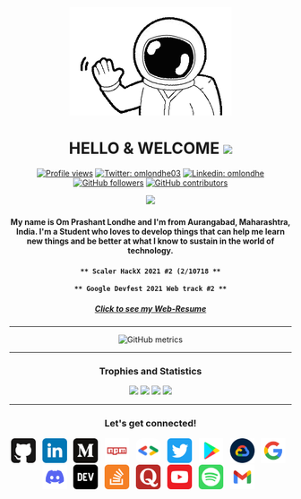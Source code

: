 <p align="center"><img src="/images/hi.gif" /></p>

<h1 align="center">
HELLO &amp; WELCOME <img src="https://raw.githubusercontent.com/MartinHeinz/MartinHeinz/master/wave.gif" width="30px">
</h1>

<div align="center">

[![Profile views](https://gpvc.arturio.dev/omlondhe)](https://github.com/omlondhe)
[![Twitter: omlondhe03](https://img.shields.io/twitter/follow/omlondhe03?style=social)](https://twitter.com/omlondhe03)
[![Linkedin: omlondhe](https://img.shields.io/badge/-omlondhe-blue?style=flat-square&logo=Linkedin&logoColor=white&link=https://www.linkedin.com/in/omlondhe/)](https://www.linkedin.com/in/omlondhe/)
[![GitHub followers](https://img.shields.io/github/followers/omlondhe.svg?style=social&label=Follow&maxAge=2592000)](https://github.com/omlondhe?tab=followers)
[![GitHub contributors](https://img.shields.io/github/contributors/omlondhe/omlondhe.svg)](https://GitHub.com/omlondhe/omlondhe/graphs/contributors/)

</div>

<p align="center"><img src="https://github-hero-readme.vercel.app/api?username=omlondhe&linkedin=omlondhe&twitter=omlondhe03" href="https://linktr.ee/omlondhe"/>

<h4 align="center">
My name is Om Prashant Londhe and I'm from Aurangabad, Maharashtra, India.
I'm a Student who loves to develop things that can help me learn new things and be better at what I know to sustain in the world of technology.
</h4>

<h4 align="center">

`** Scaler HackX 2021 #2 (2/10718 **`
<br/>

`** Google Devfest 2021 Web track #2 **`

</h4>
<h5 align="center">

[Click to see my Web-Resume](https://omlondhe.github.io/Web-Resume/)

</h5>

<hr/>

<div align="center">

![GitHub metrics](https://metrics.lecoq.io/omlondhe)

</div>

<hr/>
<h3 align="center">
Trophies and Statistics
</h3>

<p align="center">
    <img src="https://github-readme-stats.vercel.app/api/top-langs/?username=omlondhe&theme=vision-friendly-dark&langs_count=7&layout=compact" />
    <img src="https://github-readme-streak-stats.herokuapp.com?user=omlondhe&theme=vision-friendly-dark&date_format=M%20j%5B%2C%20Y%5D" />
    <img src="https://github-readme-stats.vercel.app/api?username=omlondhe&theme=vision-friendly-dark&date_format=M%20j%5B%2C%20Y%5D" />
    <img src="https://activity-graph.herokuapp.com/graph?username=omlondhe&theme=react-dark&layout=compact&title_color=FF69B4&hide_border=true&area=true" />
</p>
<hr/>

<h3 align="center">
Let's get connected!
</h3>
<p align="center">
    <a target="" href="https://github.com/omlondhe"><img src="/images/github.svg" width="44" height="44" /></a> &nbsp;
    <a target="_blank" href="https://www.linkedin.com/in/omlondhe"><img src="/images/linkedin.svg" width="44" height="44" /></a> &nbsp;
    <a target="_blank" href="https://medium.com/@oplondhe"><img src="/images/medium.svg" width="44" height="44" /></a> &nbsp;
    <a target="_blank" href="https://www.npmjs.com/~om-londhe"><img src="/images/npm.svg" width="44" height="44" /></a> &nbsp;
    <a target="_blank" href="https://g.dev/omlondhe"><img src="/images/googledeveloper.png" width="44" height="44" style="border-radius: 11px;" /></a> &nbsp;
    <a target="_blank" href="https://twitter.com/OmLondhe2003"><img src="/images/twitter.svg" width="44" height="44" /></a> &nbsp;
    <a target="_blank" href="https://play.google.com/store/search?q=pub%3AOm%20Londhe&c=apps"><img src="/images/playstore.svg" width="44" height="44" /></a> &nbsp;
    <a target="_blank" href="https://www.cloudskillsboost.google/public_profiles/e2d9970c-0bf9-46d4-a8f5-2a2d1b46088c"><img src="/images/gcloud.png" width="44" height="44" /></a> &nbsp;
    <a target="_blank" href="https://www.google.com/search?q=om+londhe&sxsrf=AOaemvIYCXrDj24nHS0UpvdK-RPSKuMu0A%3A1638252247472&ei=176lYeqdHMKVxc8PhPO4yAI&ved=0ahUKEwiq5Yyatb_0AhXCSvEDHYQ5DikQ4dUDCA4&uact=5&oq=om+londhe&gs_lcp=Cgdnd3Mtd2l6EAMyBwgjELADECcyBwgjELADECcyBwgjELADECdKBAhBGAFQAFgAYPECaAFwAHgAgAEAiAEAkgEAmAEAyAEDwAEB&sclient=gws-wiz"><img src="/images/google.svg" width="44" height="44" /></a> &nbsp;
    <a target="_blank" href="https://discord.com/channels/@me/914922032582504558"><img src="/images/discord.svg" width="44" height="44" /></a> &nbsp;
    <a target="_blank" href="https://dev.to/omlondhe"><img src="/images/dev.svg" width="44" height="44" /></a> &nbsp;
    <a target="_blank" href="https://stackoverflow.com/users/13173860/devom"><img src="/images/stackoverflow.svg" width="44" height="44" /></a> &nbsp;
    <a target="_blank" href="https://www.quora.com/profile/OmLondhe"><img src="/images/quora.svg" width="44" height="44" /></a> &nbsp;
    <a target="_blank" href="https://www.youtube.com/channel/UCnyll20S7UJkXWvG0lVCGTw"><img src="/images/youtube.svg" width="44" height="44" /></a> &nbsp;
    <a target="_blank" href="https://open.spotify.com/user/31qwx67gwp37qsik4j36s7xrna6m"><img src="/images/spotify.svg" width="44" height="44" /></a> &nbsp;
    <a target="_blank" href="mailto:oplondhe@gmail.com"><img src="/images/gmail.svg" width="44" height="44" /></a> &nbsp;
</p>
